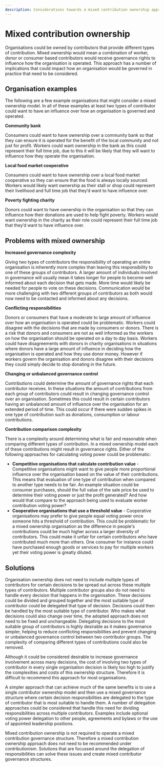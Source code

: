```yaml
---
description: Considerations towards a mixed contribution ownership approach
---
```


# Mixed contribution ownership

Organisations could be owned by contributors that provide different types of contribution. Mixed ownership would mean a combination of worker, donor or consumer based contributors would receive governance rights to influence how the organisation is operated. This approach has a number of implications that could impact how an organisation would be governed in practice that need to be considered.



## Organisation examples

The following are a few example organisations that might consider a mixed ownership model. In all of these examples at least two types of contributor could want to have an influence over how an organisation is governed and operated.



**Community bank**

Consumers could want to have ownership over a community bank so that they can ensure it is operated for the benefit of the local community and not just for profit. Workers could want ownership in the bank as this could represent their full time job, due to this it will be likely that they will want to influence how they operate the organisation.



**Local food market cooperative**

Consumers could want to have ownership over a local food market cooperative so they can ensure that the food is always locally sourced. Workers would likely want ownership as their stall or shop could represent their livelihood and full time job that they’d want to have influence over.



**Poverty fighting charity**

Donors could want to have ownership in the organisation so that they can influence how their donations are used to help fight poverty. Workers would want ownership in the charity as their role could represent their full time job that they’d want to have influence over.



## **Problems with mixed ownership**



**Increased governance complexity**

Giving two types of contributors the responsibility of operating an entire organisation is inherently more complex than leaving this responsibility to one of these groups of contributors. A larger amount of individuals involved in governance will usually mean it takes longer for people to become well informed about each decision that gets made. More time would likely be needed for people to vote on these decisions. Communication would be more challenging with two different groups of contributors as both would now need to be contacted and informed about any decisions.



**Conflicting responsibilities**

Donors or consumers that have a moderate to large amount of influence over how an organisation is operated could be problematic. Workers could disagree with the decisions that are made by consumers or donors. There is a risk that donors and consumers are not as well informed as the workers on how the organisation should be operated on a day to day basis. Workers could have disagreements with donors in charity organisations in situations where donors have a large amount of influence in deciding how the organisation is operated and how they use donor money. However if workers govern the organisation and donors disagree with their decisions they could simply decide to stop donating in the future.



**Changing or unbalanced governance control**

Contributions could determine the amount of governance rights that each contributor receives. In these situations the amount of contributions from each group of contributors could result in changing governance control over an organisation. Sometimes this could result in certain contributors having an unbalanced amount of influence over the organisation for an extended period of time. This could occur if there were sudden spikes in one type of contribution such as donations, consumption or labour contributions.



**Contribution comparison complexity**

There is a complexity around determining what is fair and reasonable when comparing different types of contribution. In a mixed ownership model each of these contributions might result in governance rights. Either of the following approaches for calculating voting power could be problematic:

* **Competitive organisations that calculate contribution value** - Competitive organisations might want to give people more proportional influence over the organisation based on the value of their contributions. This means that evaluation of one type of contribution when compared to another type needs to be fair. An example situation could be consumer purchases, should the full value of the sale price be used to determine their voting power or just the profit generated? And how would that compare to the approach being used to evaluate worker contribution voting power?
* **Cooperative organisations that use a threshold value** - Cooperative organisations may prefer to give people equal voting power once someone hits a threshold of contribution. This could be problematic for a mixed ownership organisation as the difference in people's contributions could be much higher across a larger diversity of contributors. This could make it unfair for certain contributors who have contributed much more than others. One consumer for instance could have purchased enough goods or services to pay for multiple workers yet their voting power is greatly diluted.



## **Solutions**

Organisation ownership does not need to include multiple types of contributors for certain decisions to be spread out across these multiple types of contributors. Multiple contributor groups also do not need to handle every decision that happens in the organisation. These decisions could be divided and grouped together and the most suitable type of contributor could be delegated that type of decision. Decisions could then be handled by the most suitable type of contributor. Who makes what decisions could also change over time, the adopted approach does not need to be fixed and unchangeable. Delegating decisions to the most suitable group of contributors is highly desirable as it makes governance simpler, helping to reduce conflicting responsibilities and prevent changing or unbalanced governance control between two contributor groups. The complexity of comparing different types of contributions could also be removed.

Although it could be considered desirable to increase governance involvement across many decisions, the cost of involving two types of contributor in every single organisation decision is likely too high to justify the complexities and costs of this ownership structure. Therefore it is difficult to recommend this approach for most organisations.

A simpler approach that can achieve much of the same benefits is to use a single contributor ownership model and then use a mixed governance structure where certain decision responsibilities are delegated to the type of contributor that is most suitable to handle them. A number of delegation approaches could be considered that handle this need for dividing responsibilities across multiple contributors. Examples include optional voting power delegation to other people, agreements and bylaws or the use of appointed leadership positions.

Mixed contribution ownership is not required to operate a mixed contribution governance structure. Therefore a mixed contribution ownership approach does not need to be recommended under contributionism. Solutions that are focussed around the delegation of responsibilities can solve these issues and create mixed contributor governance structures.
